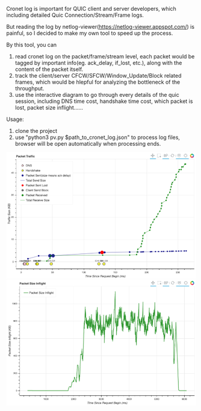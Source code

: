 Cronet log is important for QUIC client and server developers, which including detailed Quic Connection/Stream/Frame logs.

But reading the log by netlog-viewer(https://netlog-viewer.appspot.com/) is painful, so I decided to make my own tool to speed up the process.

By this tool, you can
1) read cronet log on the packet/frame/stream level, each packet would be tagged by important info(eg. ack_delay, if_lost, etc.), along with the content of the packet itself.
2) track the client/server CFCW/SFCW/Window_Update/Block related frames, which would be hlepful for analyzing the bottleneck of the throughput.
3) use the interactive diagram to go through every details of the quic session, including DNS time cost, handshake time cost, which packet is lost, packet size inflight......

Usage:
1) clone the project
2) use "python3 pv.py $path_to_cronet_log.json" to process log files, browser will be open automatically when processing ends.


![image](https://github.com/snomile/Cronet-Quic-Log-Analytics/blob/master/resource/doc/packet_traffic_analyze.png)
![image](https://github.com/snomile/Cronet-Quic-Log-Analytics/blob/master/resource/doc/packet_size_inflight.png)
